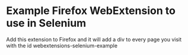 # Example Firefox WebExtension to use in Selenium

Add this extension to Firefox and it will add a div to every page you visit with the id webextensions-selenium-example
